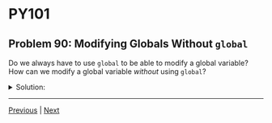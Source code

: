 # PY101
## Problem 90: Modifying Globals Without `global`

Do we always have to use `global` to be able to modify a global variable? How can we modify a global variable *without* using `global`?

<details>
<summary>Solution:</summary>

You must use `global` to reassign global variables, but you may freely mutate global variables just by referencing them as normal.

**Reassignment** (changing what the variable points to) requires `global`.
**Mutation** (changing the object itself) does not require `global`.

Examples:
```python
# Mutation doesn't need 'global':
my_list = [1, 2, 3]

def modify_list():
    my_list.append(4)  # Mutation - no 'global' needed
    my_list[0] = 100   # Mutation - no 'global' needed

modify_list()
print(my_list)  # [100, 2, 3, 4]
```

```python
# Reassignment DOES need 'global':
my_list = [1, 2, 3]

def reassign_list():
    # This would create a local variable without 'global':
    global my_list
    my_list = [4, 5, 6]  # Reassignment

reassign_list()
print(my_list)  # [4, 5, 6]
```

```python
# Dictionary mutation:
config = {"debug": False}

def update_config():
    config["debug"] = True  # Mutation - no 'global' needed
    config["verbose"] = True

update_config()
print(config)  # {'debug': True, 'verbose': True}
```

```python
# String reassignment (strings are immutable):
message = "Hello"

def change_message():
    global message  # Need 'global' because we're reassigning
    message = "Goodbye"

change_message()
print(message)  # Goodbye
```

</details>

---

[Previous](89.md) | [Next](91.md)

